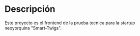 # Descripción

Este proyecto es el frontend de la prueba tecnica para la startup neoyorquina "Smart-Twigs".

